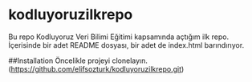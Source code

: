 # kodluyoruzilkrepo
Bu repo Kodluyoruz Veri Bilimi Eğitimi kapsamında açtığım ilk repo. İçerisinde bir adet README dosyası, bir adet de index.html barındırıyor.

##Installation
Öncelikle projeyi clonelayın.(https://github.com/elifsozturk/kodluyoruzilkrepo.git)



